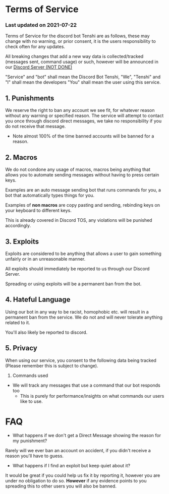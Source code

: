 # Terms of Service

### Last updated on 2021-07-22

Terms of Service for the discord bot Tenshi are as follows, these may change with no warning, or prior consent, it is the users responsibility to check often for any updates.

All breaking changes that add a new way data is collected/tracked (messages sent, command usage) or such, however will be announced in our [Discord Server (NOT DONE)](https://changeplease.com)

"Service" and "bot" shall mean the Discord Bot Tenshi, "We", "Tenshi" and "I" shall mean the developers "You" shall mean the user using this service.

## 1. Punishments
We reserve the right to ban any account we see fit, for whatever reason without any warning or specified reason. The service will attempt to contact you once through discord direct messages, we take no responsibility if you do not receive that message.

- Note almost 100% of the time banned accounts will be banned for a reason.

## 2. Macros
We do not condone any usage of macros, macros being anything that allows you to automate sending messages without having to press certain keys.

Examples are an auto message sending bot that runs commands for you, a bot that automatically types things for you.

Examples of **non macros** are copy pasting and sending, rebinding keys on your keyboard to different keys.

This is already covered in Discord TOS, any violations will be punished accordingly.

## 3. Exploits
Exploits are considered to be anything that allows a user to gain something unfairly or in an unreasonable manner.

All exploits should immediately be reported to us through our Discord Server.

Spreading or using exploits will be a permanent ban from the bot.

## 4. Hateful Language
Using our bot in any way to be racist, homophobic etc. will result in a permanent ban from the service. We do not and will never tolerate anything related to it. 

You'll also likely be reported to discord.

## 5. Privacy
When using our service, you consent to the following data being tracked (Please remember this is subject to change).

1. Commands used
- We will track any messages that use a command that our bot responds too
    - This is purely for performance/insights on what commands our users like to use.

# FAQ
- What happens if we don't get a Direct Message showing the reason for my punishment?

Rarely will we ever ban an account on accident, if you didn't receive a reason you'll have to guess.

- What happens if I find an exploit but keep quiet about it?

It would be great if you could help us fix it by reporting it, however you are under no obligation to do so. **However** if any evidence points to you spreading this to other users you will also be banned.